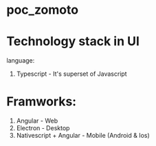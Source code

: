 # poc_zomoto


# Technology stack in UI

language: 
1. Typescript - It's superset of Javascript

# Framworks:

1. Angular - Web 
2. Electron - Desktop 
3. Nativescript + Angular - Mobile (Android & Ios)

